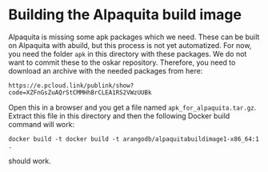 # Building the Alpaquita build image

Alpaquita is missing some apk packages which we need.
These can be built on Alpaquita with abuild, but this process is not
yet automatized. For now, you need the folder `apk` in this directory
with these packages. We do not want to commit these to the oskar
repository. Therefore, you need to download an archive with the
needed packages from here:

    https://e.pcloud.link/publink/show?code=XZFnGsZuAQrStCMMHhBrCLEA1RS2VWzUUBk

Open this in a browser and you get a file named `apk_for_alpaquita.tar.gz`.
Extract this file in this directory and then the following Docker build
command will work:

    docker build -t docker build -t arangodb/alpaquitabuildimage1-x86_64:1 .

should work.
